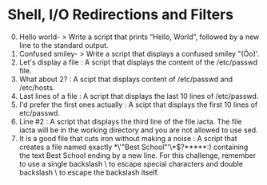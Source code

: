 # Shell, I/O Redirections and Filters
0. Hello world- > Write a script that prints “Hello, World”, followed by a new line to the standard output.
1. Confused smiley- > Write a script that displays a confused smiley "(Ôo)'.
2. Let's display a file : A script that displays the content of the /etc/passwd file.
3. What about 2? : A scipt that displays content of /etc/passwd and /etc/hosts.
4. Last lines of a file : A script that displays the last 10 lines of /etc/passwd.
5. I'd prefer the first ones actually : A scipt that displays the first 10 lines of etc/passwd.
6. Line #2 : A script that displays the third line of the file iacta.
       The file iacta will be in the working directory and you are not allowed to use sed.
7. It is a good file that cuts iron without making a noise : A script that creates a file named exactly \*\\'"Best School"\'\\*$\?\*\*\*\*\*:) containing the text Best School ending by a new line.
    For this challenge, remember to use a single backslash \ to escape special characters and double backslash \\ to escape the backslash itself.
